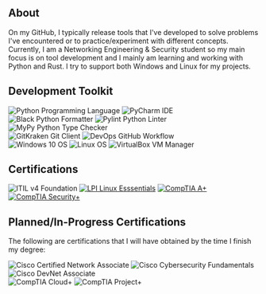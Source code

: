 ## About

On my GitHub, I typically release tools that I've developed to solve problems I've encountered or to practice/experiment with different concepts. Currently, I am a Networking Engineering & Security student so my main focus is on tool development and I mainly am learning and working with Python and Rust. I try to support both Windows and Linux for my projects.

## Development Toolkit

<div display="inline-block">
  <img src="https://img.shields.io/badge/Language-Python-%233f7cad?style=flat-square" alt="Python Programming Language">
  <img src="https://img.shields.io/badge/IDE-PyCharm-%233f7cad?style=flat-square" alt="PyCharm IDE">
  <img src="https://img.shields.io/badge/Python_Formatter-Black-%233f7cad?style=flat-square" alt="Black Python Formatter">
  <img src="https://img.shields.io/badge/Python_Linter-Pylint-%233f7cad?style=flat-square" alt="Pylint Python Linter">
  <img src="https://img.shields.io/badge/Python_Type_Checker-MyPy-%233f7cad?style=flat-square" alt="MyPy Python Type Checker">
</div>

<div display="inline-block">
  <img src="https://img.shields.io/badge/Git_Client-GitKraken-%23087d72?style=flat-square" alt="GitKraken Git Client">
  <img src="https://img.shields.io/badge/DevOps-GitHub_Workflow-%232b3137?style=flat-square" alt="DevOps GitHub Workflow">
</div>

<div display="inline-block">
  <img src="https://img.shields.io/badge/OS_Platform-Windows_10-%23f65314?style=flat-square" alt="Windows 10 OS">
  <img src="https://img.shields.io/badge/OS_Platform-Linux-%23072C61?style=flat-square" alt="Linux OS">
  <img src="https://img.shields.io/badge/VM_Manager-VirtualBox-%23ee8f11?style=flat-square" alt="VirtualBox VM Manager">
</div>

## Certifications

<div display="inline-block">
  <img src="https://img.shields.io/badge/ITIL_v4_Foundations-%238f63e5?style=flat-square" alt="ITIL v4 Foundation">
  <a href="https://lpi.org/v/LPI000636646/7h3k4b42u9"><img src="https://img.shields.io/badge/LPI_Linux_Essentials%2B-%23ffc20f?style=flat-square" alt="LPI Linux Esssentials"></a>
  <a href="https://www.credly.com/badges/8ee58a58-1cf6-4af9-a43f-91c603f4e99c"><img src="https://img.shields.io/badge/CompTIA_A%2B-%23c8202f?style=flat-square" alt="CompTIA A+"></a>
  <a href="https://www.credly.com/badges/f62ea43c-8628-40c3-bd20-28b676f99a1d"><img src="https://img.shields.io/badge/CompTIA_Security%2B-%23c8202f?style=flat-square" alt="CompTIA Security+"></a>
</div>

## Planned/In-Progress Certifications

The following are certifications that I will have obtained by the time I finish my degree:

<div display="inline-block">
  <img src="https://img.shields.io/badge/Cisco_Certified_Network_Associate-%23049fd9?style=flat-square" alt="Cisco Certified Network Associate">
  <img src="https://img.shields.io/badge/Cisco_Cybersecurity_Fundamentals-%23049fd9?style=flat-square" alt="Cisco Cybersecurity Fundamentals">
  <img src="https://img.shields.io/badge/Cisco_DevNet_Associate-%23049fd9?style=flat-square" alt="Cisco DevNet Associate">
</div>

<div display="inline-block">
  <img src="https://img.shields.io/badge/CompTIA_Cloud%2B-%23c8202f?style=flat-square" alt="CompTIA Cloud+">
  <img src="https://img.shields.io/badge/CompTIA_Project%2B-%23c8202f?style=flat-square" alt="CompTIA Project+">
</div>
